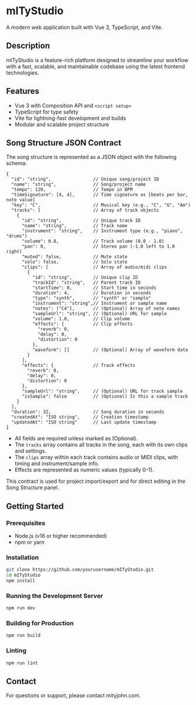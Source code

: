 # mITyStudio

A modern web application built with Vue 3, TypeScript, and Vite.

## Description

mITyStudio is a feature-rich platform designed to streamline your workflow with a fast, scalable, and maintainable codebase using the latest frontend technologies.

## Features

- Vue 3 with Composition API and `<script setup>`
- TypeScript for type safety
- Vite for lightning-fast development and builds
- Modular and scalable project structure

## Song Structure JSON Contract

The song structure is represented as a JSON object with the following schema:

```jsonc
{
  "id": "string",                // Unique song/project ID
  "name": "string",              // Song/project name
  "tempo": 120,                  // Tempo in BPM
  "timeSignature": [4, 4],       // Time signature as [beats per bar, note value]
  "key": "C",                    // Musical key (e.g., "C", "G", "Am")
  "tracks": [                    // Array of track objects
    {
      "id": "string",            // Unique track ID
      "name": "string",          // Track name
      "instrument": "string",    // Instrument type (e.g., "piano", "drums")
      "volume": 0.8,             // Track volume (0.0 - 1.0)
      "pan": 0,                  // Stereo pan (-1.0 left to 1.0 right)
      "muted": false,            // Mute state
      "solo": false,             // Solo state
      "clips": [                 // Array of audio/midi clips
        {
          "id": "string",        // Unique clip ID
          "trackId": "string",   // Parent track ID
          "startTime": 0,        // Start time in seconds
          "duration": 4,         // Duration in seconds
          "type": "synth",       // "synth" or "sample"
          "instrument": "string",// Instrument or sample name
          "notes": ["C4"],       // (Optional) Array of note names
          "sampleUrl": "string", // (Optional) URL for sample
          "volume": 1.0,         // Clip volume
          "effects": {           // Clip effects
            "reverb": 0,
            "delay": 0,
            "distortion": 0
          },
          "waveform": []         // (Optional) Array of waveform data
        }
      ],
      "effects": {               // Track effects
        "reverb": 0,
        "delay": 0,
        "distortion": 0
      },
      "sampleUrl": "string",     // (Optional) URL for track sample
      "isSample": false          // (Optional) Is this a sample track
    }
  ],
  "duration": 32,                // Song duration in seconds
  "createdAt": "ISO string",     // Creation timestamp
  "updatedAt": "ISO string"      // Last update timestamp
}
```

- All fields are required unless marked as (Optional).
- The `tracks` array contains all tracks in the song, each with its own clips and settings.
- The `clips` array within each track contains audio or MIDI clips, with timing and instrument/sample info.
- Effects are represented as numeric values (typically 0–1).

This contract is used for project import/export and for direct editing in the Song Structure panel.

## Getting Started

### Prerequisites

- Node.js (v16 or higher recommended)
- npm or yarn

### Installation

```bash
git clone https://github.com/yourusername/mITyStudio.git
cd mITyStudio
npm install
```

### Running the Development Server

```bash
npm run dev
```

### Building for Production

```bash
npm run build
```

### Linting

```bash
npm run lint
```

## Contact

For questions or support, please contact mityjohn.com.
